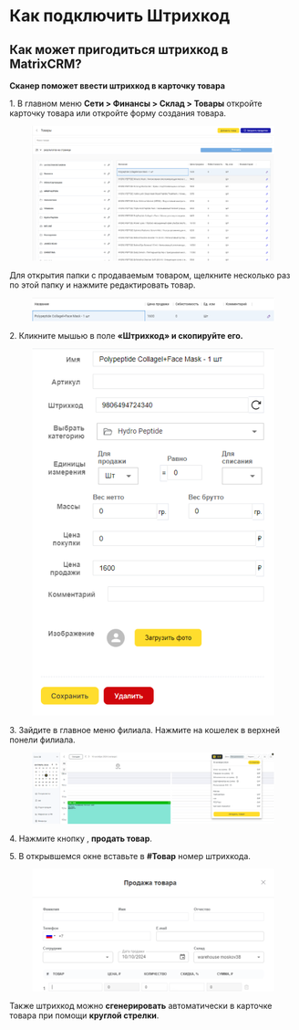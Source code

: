 # Как подключить Штрихкод

## &#x20;Как может пригодиться штрихкод в MatrixCRM?

**Сканер поможет ввести штрихкод в карточку товара**

1\. В главном меню **Сети > Финансы > Склад > Товары** откройте карточку товара или откройте форму создания товара.

<figure><img src="../../../.gitbook/assets/image (236).png" alt=""><figcaption></figcaption></figure>

Для открытия папки с продаваемым товаром, щелкните несколько раз по этой папку и нажмите редактировать товар.

<figure><img src="../../../.gitbook/assets/image (237).png" alt=""><figcaption></figcaption></figure>

2\. Кликните мышью в поле **«Штрихкод» и скопируйте его.**&#x20;

<figure><img src="../../../.gitbook/assets/image (238).png" alt=""><figcaption></figcaption></figure>

3\.  Зайдите в главное меню филиала. Нажмите на кошелек в верхней понели филиала.

<figure><img src="../../../.gitbook/assets/image (239).png" alt=""><figcaption></figcaption></figure>

4\. Нажмите кнопку , **продать товар**.

5\. В открывшемся окне вставьте в  **#Товар** номер штрихкода.

<figure><img src="../../../.gitbook/assets/image (240).png" alt=""><figcaption></figcaption></figure>

Также штрихкод можно **сгенерировать** автоматически в карточке товара при помощи **круглой стрелки**.&#x20;
